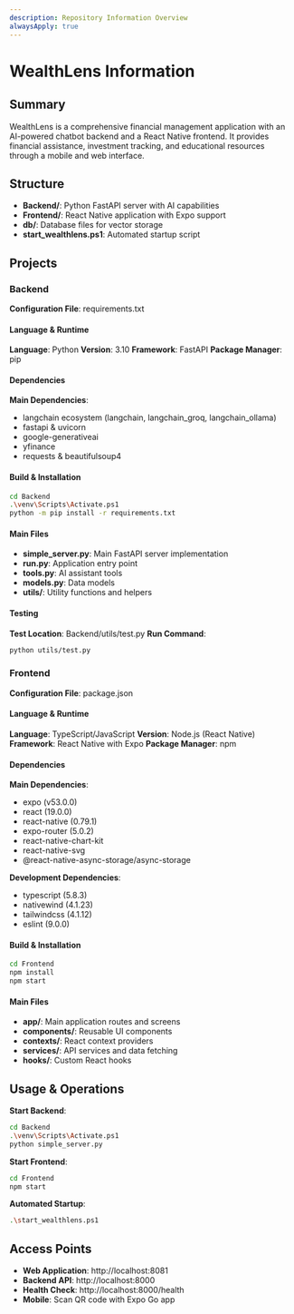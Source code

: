 ```yaml
---
description: Repository Information Overview
alwaysApply: true
---
```


# WealthLens Information

## Summary
WealthLens is a comprehensive financial management application with an AI-powered chatbot backend and a React Native frontend. It provides financial assistance, investment tracking, and educational resources through a mobile and web interface.

## Structure
- **Backend/**: Python FastAPI server with AI capabilities
- **Frontend/**: React Native application with Expo support
- **db/**: Database files for vector storage
- **start_wealthlens.ps1**: Automated startup script

## Projects

### Backend
**Configuration File**: requirements.txt

#### Language & Runtime
**Language**: Python
**Version**: 3.10
**Framework**: FastAPI
**Package Manager**: pip

#### Dependencies
**Main Dependencies**:
- langchain ecosystem (langchain, langchain_groq, langchain_ollama)
- fastapi & uvicorn
- google-generativeai
- yfinance
- requests & beautifulsoup4

#### Build & Installation
```bash
cd Backend
.\venv\Scripts\Activate.ps1
python -m pip install -r requirements.txt
```

#### Main Files
- **simple_server.py**: Main FastAPI server implementation
- **run.py**: Application entry point
- **tools.py**: AI assistant tools
- **models.py**: Data models
- **utils/**: Utility functions and helpers

#### Testing
**Test Location**: Backend/utils/test.py
**Run Command**:
```bash
python utils/test.py
```

### Frontend
**Configuration File**: package.json

#### Language & Runtime
**Language**: TypeScript/JavaScript
**Version**: Node.js (React Native)
**Framework**: React Native with Expo
**Package Manager**: npm

#### Dependencies
**Main Dependencies**:
- expo (v53.0.0)
- react (19.0.0)
- react-native (0.79.1)
- expo-router (5.0.2)
- react-native-chart-kit
- react-native-svg
- @react-native-async-storage/async-storage

**Development Dependencies**:
- typescript (5.8.3)
- nativewind (4.1.23)
- tailwindcss (4.1.12)
- eslint (9.0.0)

#### Build & Installation
```bash
cd Frontend
npm install
npm start
```

#### Main Files
- **app/**: Main application routes and screens
- **components/**: Reusable UI components
- **contexts/**: React context providers
- **services/**: API services and data fetching
- **hooks/**: Custom React hooks

## Usage & Operations
**Start Backend**:
```bash
cd Backend
.\venv\Scripts\Activate.ps1
python simple_server.py
```

**Start Frontend**:
```bash
cd Frontend
npm start
```

**Automated Startup**:
```bash
.\start_wealthlens.ps1
```

## Access Points
- **Web Application**: http://localhost:8081
- **Backend API**: http://localhost:8000
- **Health Check**: http://localhost:8000/health
- **Mobile**: Scan QR code with Expo Go app